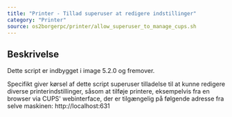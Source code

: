 ```yaml
---
title: "Printer - Tillad superuser at redigere indstillinger"
category: "Printer"
source: os2borgerpc/printer/allow_superuser_to_manage_cups.sh
---
```


## Beskrivelse
Dette script er indbygget i image 5.2.0 og fremover.

Specifikt giver kørsel af dette script superuser tilladelse til at kunne redigere diverse printerindstillinger, 
såsom at tilføje printere, eksempelvis fra en browser via CUPS' webinterface, der er tilgængelig på følgende adresse fra selve maskinen:
http://localhost:631